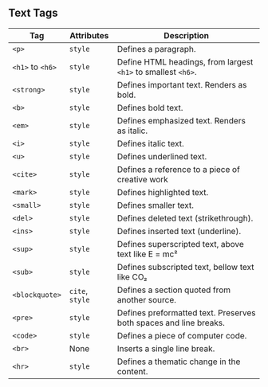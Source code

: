 ## Text Tags

| Tag               | Attributes         | Description                                                           |
|---------------    |------------------  |-------------------------------------------------------------------    |
| `<p>`             | `style`            | Defines a paragraph.                                                  |
| `<h1>` to `<h6>`  | `style`            | Define HTML headings, from largest `<h1>` to smallest `<h6>`.         |
| `<strong>`        | `style`            | Defines important text. Renders as bold.                              |
| `<b>`             | `style`            | Defines bold text.                                                    |
| `<em>`            | `style`            | Defines emphasized text. Renders as italic.                           |
| `<i>`             | `style`            | Defines italic text.                                                  |
| `<u>`             | `style`            | Defines underlined text.                                              |
| `<cite>`          | `style`            | Defines a reference to a piece of creative work                       |
| `<mark>`          | `style`            | Defines highlighted text.                                             |
| `<small>`         | `style`            | Defines smaller text.                                                 |
| `<del>`           | `style`            | Defines deleted text (strikethrough).                                 |
| `<ins>`           | `style`            | Defines inserted text (underline).                                    |
| `<sup>`           | `style`            | Defines superscripted text, above text like E = mc²                   |
| `<sub>`           | `style`            | Defines subscripted text, bellow text like CO₂                        |
| `<blockquote>`    | `cite`, `style`    | Defines a section quoted from another source.                         |
| `<pre>`           | `style`            | Defines preformatted text. Preserves both spaces and line breaks.     |
| `<code>`          | `style`            | Defines a piece of computer code.                                     |
| `<br>`            | None               | Inserts a single line break.                                          |
| `<hr>`            | `style`            | Defines a thematic change in the content.                             |